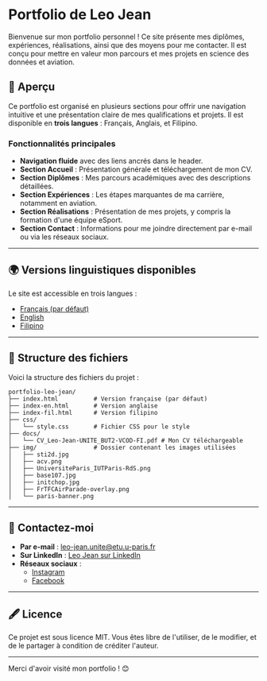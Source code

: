 # Portfolio de Leo Jean

Bienvenue sur mon portfolio personnel ! Ce site présente mes diplômes, expériences, réalisations, ainsi que des moyens pour me contacter. Il est conçu pour mettre en valeur mon parcours et mes projets en science des données et aviation.

## 📄 Aperçu

Ce portfolio est organisé en plusieurs sections pour offrir une navigation intuitive et une présentation claire de mes qualifications et projets. Il est disponible en **trois langues** : Français, Anglais, et Filipino.

### Fonctionnalités principales
- **Navigation fluide** avec des liens ancrés dans le header.
- **Section Accueil** : Présentation générale et téléchargement de mon CV.
- **Section Diplômes** : Mes parcours académiques avec des descriptions détaillées.
- **Section Expériences** : Les étapes marquantes de ma carrière, notamment en aviation.
- **Section Réalisations** : Présentation de mes projets, y compris la formation d'une équipe eSport.
- **Section Contact** : Informations pour me joindre directement par e-mail ou via les réseaux sociaux.

---

## 🌍 Versions linguistiques disponibles

Le site est accessible en trois langues :
- [Français (par défaut)](https://thecolonel92.github.io/portfolio/)
- [English](https://thecolonel92.github.io/portfolio/index-en.html)
- [Filipino](https://thecolonel92.github.io/portfolio/index-fil.html)

---

## 📂 Structure des fichiers

Voici la structure des fichiers du projet :

```
portfolio-leo-jean/
├── index.html          # Version française (par défaut)
├── index-en.html       # Version anglaise
├── index-fil.html      # Version filipino
├── css/
│   └── style.css       # Fichier CSS pour le style
├── docs/
│   └── CV_Leo-Jean-UNITE_BUT2-VCOD-FI.pdf # Mon CV téléchargeable
├── img/                # Dossier contenant les images utilisées
│   ├── sti2d.jpg
│   ├── acv.png
│   ├── UniversiteParis_IUTParis-RdS.png
│   ├── base107.jpg
│   ├── initchop.jpg
│   ├── FrTFCAirParade-overlay.png
│   └── paris-banner.png
```

---

## 📧 Contactez-moi

- **Par e-mail** : [leo-jean.unite@etu.u-paris.fr](mailto:leo-jean.unite@etu.u-paris.fr)
- **Sur LinkedIn** : [Leo Jean sur LinkedIn](https://www.linkedin.com/in/lj-unite/)
- **Réseaux sociaux** :
  - [Instagram](#)
  - [Facebook](#)

---

## 🖋️ Licence

Ce projet est sous licence MIT. Vous êtes libre de l'utiliser, de le modifier, et de le partager à condition de créditer l'auteur.

---

Merci d'avoir visité mon portfolio ! 😊
